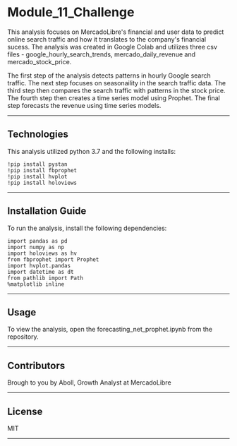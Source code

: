 # Module_11_Challenge

This analysis focuses on MercadoLibre's financial and user data to predict online search traffic and how it translates to the company's financial sucess.  The analysis was created in Google Colab and utilizes
three csv files - google_hourly_search_trends, mercado_daily_revenue and mercado_stock_price.

The first step of the analysis detects patterns in hourly Google search traffic.
The next step focuses on seasonaility in the search traffic data.
The third step then compares the search traffic with patterns in the stock price.
The fourth step then creates a time series model using Prophet.
The final step forecasts the revenue using time series models.

---

## Technologies

This analysis utilized python 3.7 and the following installs:

    !pip install pystan
    !pip install fbprophet
    !pip install hvplot
    !pip install holoviews

---

## Installation Guide

To run the analysis, install the following dependencies:

    import pandas as pd
    import numpy as np
    import holoviews as hv
    from fbprophet import Prophet
    import hvplot.pandas
    import datetime as dt
    from pathlib import Path
    %matplotlib inline

---

## Usage

To view the analysis, open the forecasting_net_prophet.ipynb from the repository.

---

##  Contributors

Brough to you by Aboll, Growth Analyst at MercadoLibre

---

## License

MIT

---